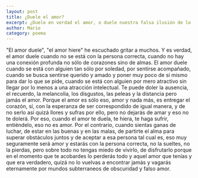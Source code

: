 ```yaml
---
layout: post
title: ¿Duele el amor? 
excerpt: ¿Duele en verdad el amor, o duele nuestra falsa ilusión de lo que es el amor? 
author: Mario
category: poema
---
```


"El amor duele", "el amor hiere" he escuchado gritar a muchos. Y es verdad, el amor duele cuando no se está con la persona correcta, cuando no hay una conexión profunda no sólo de corazones sino de almas. El amor duele cuando se está con alguien tan sólo por soledad, por sentirse acompañado, cuando se busca sentirse querido y amado y poner muy poco de sí mismo para dar lo que se pide, cuando se está con alguien por mero atractivo sin llegar por lo menos a una atracción intelectual. Te puede doler la ausencia, el recuerdo, la melancolía, los disgustos, las peleas y la distancia pero jamás el amor. Porque el amor es sólo eso, amor y nada más, es entregar el corazón, sí, con la esperanza de ser correspondido de igual manera, y de no serlo así quizá llores y sufras por ello, pero no dejarás de amar y eso no te dolerá. Por eso, cuando el amor te duela, te hiera, te haga sufrir, entiéndelo, eso no es amor. Por el contrario, cuando sientas ganas de luchar, de estar en las buenas y en las malas, de partirte el alma para superar obstáculos juntos y de aceptar a esa persona tal cual es, eso muy seguramente será amor y estarás con la persona correcta, no la sueltes, no la pierdas, pero sobre todo no tengas miedo de vivirlo, de disfrutarlo porque en el momento que te acobardes lo perderás todo y aquel amor que tenías y que era verdadero, quizá no lo vuelvas a encontrar jamás y vagarás eternamente por mundos subterraneos de obscuridad y falso amor. 
